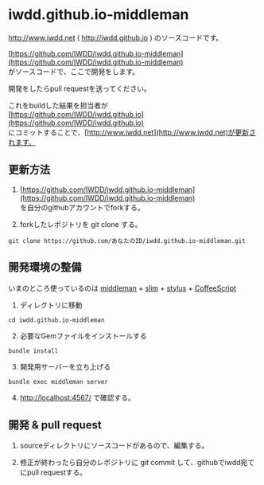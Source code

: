 iwdd.github.io-middleman
========================

http://www.iwdd.net ( http://iwdd.github.io ) のソースコードです。

[https://github.com/IWDD/iwdd.github.io-middleman](https://github.com/IWDD/iwdd.github.io-middleman)  
がソースコードで、ここで開発をします。

開発をしたらpull requestを送ってください。

これをbuildした結果を担当者が    
[https://github.com/IWDD/iwdd.github.io](https://github.com/IWDD/iwdd.github.io)  
にコミットすることで、[http://www.iwdd.net](http://www.iwdd.net)が更新されます。

## 更新方法

1. [https://github.com/IWDD/iwdd.github.io-middleman](https://github.com/IWDD/iwdd.github.io-middleman)  
   を自分のgithubアカウントでforkする。

2. forkしたレポジトリを git clone する。
```
git clone https://github.com/あなたのID/iwdd.github.io-middleman.git
```

## 開発環境の整備

いまのところ使っているのは [middleman](http://middlemanapp.com/) + [slim](http://slim-lang.com/) + [stylus](http://learnboost.github.io/stylus/) + [CoffeeScript](http://coffeescript.org/)


1. ディレクトリに移動  
```
cd iwdd.github.io-middleman
```

2. 必要なGemファイルをインストールする  
```
bundle install
```

3. 開発用サーバーを立ち上げる  
```
bundle exec middleman server
```

4. [http://localhost:4567/](http://localhost:4567/) で確認する。


## 開発 & pull request

1. sourceディレクトリにソースコードがあるので、編集する。

2. 修正が終わったら自分のレポジトリに git commit して、githubでiwdd宛てにpull requestする。
